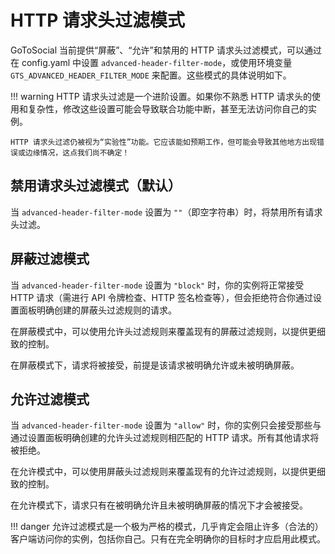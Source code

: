 # HTTP 请求头过滤模式

GoToSocial 当前提供“屏蔽”、“允许”和禁用的 HTTP 请求头过滤模式，可以通过在 config.yaml 中设置 `advanced-header-filter-mode`，或使用环境变量 `GTS_ADVANCED_HEADER_FILTER_MODE` 来配置。这些模式的具体说明如下。

!!! warning
    HTTP 请求头过滤是一个进阶设置。如果你不熟悉 HTTP 请求头的使用和复杂性，修改这些设置可能会导致联合功能中断，甚至无法访问你自己的实例。

    HTTP 请求头过滤仍被视为“实验性”功能。它应该能如预期工作，但可能会导致其他地方出现错误或边缘情况，这点我们尚不确定！

## 禁用请求头过滤模式（默认）

当 `advanced-header-filter-mode` 设置为 `""`（即空字符串）时，将禁用所有请求头过滤。

## 屏蔽过滤模式

当 `advanced-header-filter-mode` 设置为 `"block"` 时，你的实例将正常接受 HTTP 请求（需进行 API 令牌检查、HTTP 签名检查等），但会拒绝符合你通过设置面板明确创建的屏蔽头过滤规则的请求。

在屏蔽模式中，可以使用允许头过滤规则来覆盖现有的屏蔽过滤规则，以提供更细致的控制。

在屏蔽模式下，请求将被接受，前提是该请求被明确允许或未被明确屏蔽。

## 允许过滤模式

当 `advanced-header-filter-mode` 设置为 `"allow"` 时，你的实例只会接受那些与通过设置面板明确创建的允许头过滤规则相匹配的 HTTP 请求。所有其他请求将被拒绝。

在允许模式中，可以使用屏蔽头过滤规则来覆盖现有的允许过滤规则，以提供更细致的控制。

在允许模式下，请求只有在被明确允许且未被明确屏蔽的情况下才会被接受。

!!! danger
    允许过滤模式是一个极为严格的模式，几乎肯定会阻止许多（合法的）客户端访问你的实例，包括你自己。只有在完全明确你的目标时才应启用此模式。
